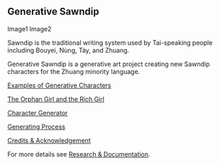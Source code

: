 ## Generative Sawndip

Image1 Image2

Sawndip is the traditional writing system used by Tai-speaking people including Bouyei, Nùng, Tày, and Zhuang. 

Generative Sawndip is a generative art project creating new Sawndip characters for the Zhuang minority language.

[Examples of Generative Characters]()

[The Orphan Girl and the Rich Girl]()

[Character Generator]()

[Generating Process]()

[Credits & Acknowledgement]()

For more details see [Research & Documentation](https://observablehq.com/@stevenzhou01/cultural-identity-and-new-media-project).
